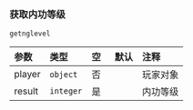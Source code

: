 ### 获取内功等级

`getnglevel`

| 参数   | 类型      | 空   | 默认 | 注释     |
| :----- | :-------- | :--- | :--- | :------- |
| player | `object`  | 否   |      | 玩家对象 |
| result | `integer` | 是   |      | 内功等级 |

